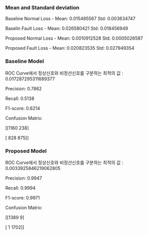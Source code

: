 ### Mean and Standard deviation
Baseline Normal Loss - Mean:  0.015485567  Std:  0.003634747

Baselin Fault Loss - Mean:  0.026580421  Std:  0.018456949

Proposed Normal Loss - Mean:  0.0010912528  Std:  0.0005026587

Proposed Fault Loss - Mean:  0.020823535  Std:  0.027949354


### Baseline Model

ROC Curve에서 정상신호와 비정산신호를 구분하는 최적의 값 : 0.017287295311689377

Precision: 0.7862

Recall: 0.5138

F1-score: 0.6214

Confusion Matrix:

[[1160  238]

 [ 828  875]]

### Proposed Model

ROC Curve에서 정상신호와 비정산신호를 구분하는 최적의 값 : 0.0033925846219062805

Precision: 0.9947

Recall: 0.9994

F1-score: 0.9971

Confusion Matrix:

[[1389    9]

 [   1 1702]]

